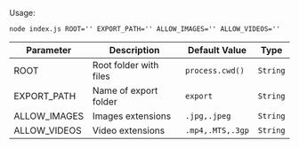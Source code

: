 Usage:

`node index.js ROOT='' EXPORT_PATH='' ALLOW_IMAGES='' ALLOW_VIDEOS=''`

Parameter | Description | Default Value | Type
------------- | ------------- | ------------- | -------------
ROOT | Root folder with files | `process.cwd()` | `String`
EXPORT_PATH | Name of export folder | `export` | `String`
ALLOW_IMAGES | Images extensions | `.jpg,.jpeg` | `String`
ALLOW_VIDEOS | Video extensions | `.mp4,.MTS,.3gp` | `String`